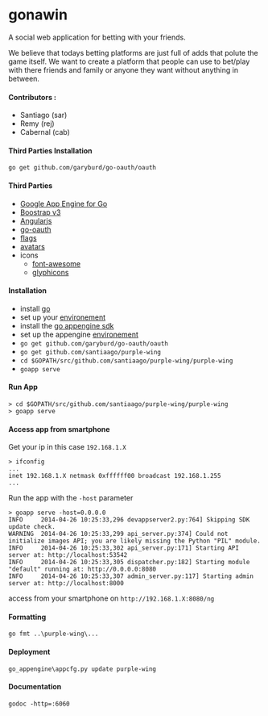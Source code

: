 # gonawin

A social web application for betting with your friends.

We believe that todays betting platforms are just full of adds that polute the game itself.
We want to create a platform that people can use to bet/play with there friends and family or anyone they want without anything in between.


#### Contributors :
* Santiago (sar)
* Remy (rej)
* Cabernal (cab)

#### Third Parties Installation

    go get github.com/garyburd/go-oauth/oauth
    
#### Third Parties
* [Google App Engine for Go](https://developers.google.com/appengine/docs/go/)
* [Boostrap v3](http://getbootstrap.com/)
* [Angularjs](http://angularjs.org/)
* [go-oauth](github.com/garyburd/go-oauth/oauth)
* [flags](https://github.com/lipis/flag-icon-css)
* [avatars](https://github.com/cupcake/sigil)
* icons
  * [font-awesome](http://fortawesome.github.io/Font-Awesome/icons/)
  * [glyphicons](http://glyphicons.com/)
    
#### Installation

* install [go](http://golang.org/doc/install)
* set up your [environement](http://golang.org/doc/code.html)
* install the [go appengine sdk](https://developers.google.com/appengine/downloads)
* set up the appengine [environement](https://developers.google.com/appengine/docs/go/gettingstarted/devenvironment)
*   `go get github.com/garyburd/go-oauth/oauth`
*   `go get github.com/santiaago/purple-wing`
*   `cd $GOPATH/src/github.com/santiaago/purple-wing/purple-wing`
*   `goapp serve`

#### Run App

    > cd $GOPATH/src/github.com/santiaago/purple-wing/purple-wing
    > goapp serve

#### Access app from smartphone

Get your ip in this case `192.168.1.X`

    > ifconfig
    ...
    inet 192.168.1.X netmask 0xffffff00 broadcast 192.168.1.255
    ...
    
Run the app with the `-host` parameter

    > goapp serve -host=0.0.0.0
    INFO     2014-04-26 10:25:33,296 devappserver2.py:764] Skipping SDK update check.
    WARNING  2014-04-26 10:25:33,299 api_server.py:374] Could not initialize images API; you are likely missing the Python "PIL" module.
    INFO     2014-04-26 10:25:33,302 api_server.py:171] Starting API server at: http://localhost:53542
    INFO     2014-04-26 10:25:33,305 dispatcher.py:182] Starting module "default" running at: http://0.0.0.0:8080
    INFO     2014-04-26 10:25:33,307 admin_server.py:117] Starting admin server at: http://localhost:8000

access from your smartphone on `http://192.168.1.X:8080/ng`
    
#### Formatting

    go fmt ..\purple-wing\...

#### Deployment

    go_appengine\appcfg.py update purple-wing
    
#### Documentation

    godoc -http=:6060
